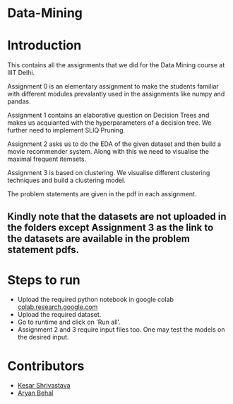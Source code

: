 # Data-Mining

# Introduction
This contains all the assignments that we did for the Data Mining course at IIIT Delhi.

Assignment 0 is an elementary assignment to make the students familiar with different modules prevalantly used in the assignments like numpy and pandas. 

Assignment 1 contains an elaborative question on Decision Trees and makes us acquianted with the hyperparameters of a decision tree. We further need to implement SLIQ Pruning.

Assignment 2 asks us to do the EDA of the given dataset and then build a movie recommender system. Along with this we need to visualise the maximal frequent itemsets.

Assignment 3 is based on clustering. We visualise different clustering techniques and build a clustering model.

The problem statements are given in the pdf in each assignment.

## Kindly note that the datasets are not uploaded in the folders except Assignment 3 as the link to the datasets are available in the problem statement pdfs.

# Steps to run
- Upload the required python notebook in google colab [colab.research.google.com](colab.research.google.com)
- Upload the required dataset.
- Go to runtime and click on 'Run all'.
- Assignment 2 and 3 require input files too. One may test the models on the desired input.

# Contributors
- [Kesar Shrivastava](https://github.com/kesar19051)
- [Aryan Behal](https://github.com/aryan10behal)
